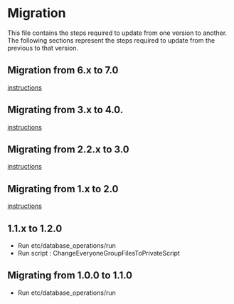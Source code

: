 # Migration

This file contains the steps required to update from one version to another. The following sections represent the steps required to update from the previous to that version. 

## Migration from 6.x to 7.0
[instructions](doc/migration/6.x-7.0.md)

## Migrating from 3.x to 4.0.

[instructions](doc/migration/3.x-4.0.md)

## Migrating from 2.2.x to 3.0

[instructions](doc/migration/2.2.x-3.0.md)

## Migrating from 1.x to 2.0

[instructions](doc/migration/1.x-2.x.md)

## 1.1.x to 1.2.0
 * Run etc/database_operations/run
 * Run script : ChangeEveryoneGroupFilesToPrivateScript

## Migrating from 1.0.0 to 1.1.0
 * Run etc/database_operations/run
